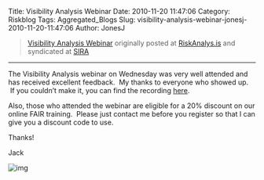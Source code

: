Title: Visibility Analysis Webinar
Date: 2010-11-20 11:47:06
Category: Riskblog
Tags: Aggregated_Blogs
Slug: visibility-analysis-webinar-jonesj-2010-11-20-11:47:06
Author: JonesJ

>[Visibility Analysis Webinar](http://feedproxy.google.com/~r/Riskanalysis/~3/97CZMAyrQ5U/) originally posted at [RiskAnalys.is](http://riskmanagementinsight.com/riskanalysis) and syndicated at [SIRA](http://societyinforisk.org)
***
The Visibility Analysis webinar on Wednesday was very well attended and has received excellent feedback.  My thanks to everyone who showed up.  If you couldn’t make it, you can find the recording [here](https://cisco.webex.com/ciscosales/lsr.php?AT=pb&SP=EC&rID=47606012&rKey=a40fcbcc2bf840f7).

Also, those who attended the webinar are eligible for a 20% discount on our online FAIR training.  Please just contact me before you register so that I can give you a discount code to use.

Thanks!

Jack

![img](http://feeds.feedburner.com/~r/Riskanalysis/~4/97CZMAyrQ5U)


